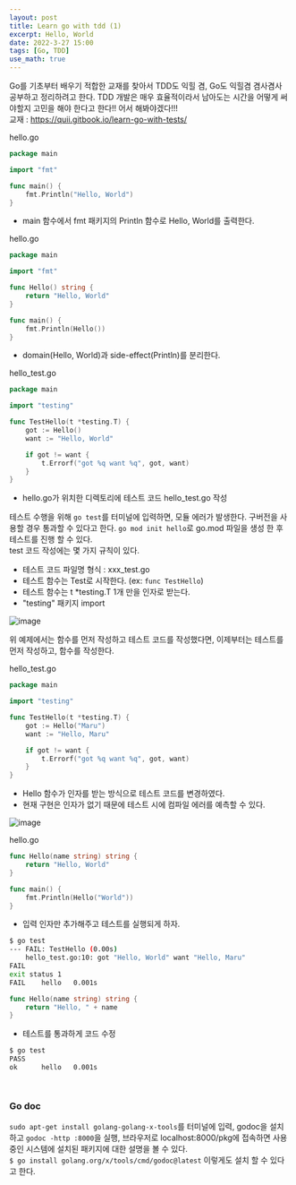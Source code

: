 ```yaml
---
layout: post
title: Learn go with tdd (1)
excerpt: Hello, World
date: 2022-3-27 15:00
tags: [Go, TDD]
use_math: true
--- 
```


Go를 기초부터 배우기 적합한 교재를 찾아서 TDD도 익힐 겸, Go도 익힐겸 겸사겸사 공부하고 정리하려고 한다. TDD 개발은 매우 효율적이라서 남아도는 시간을 어떻게 써야할지 고민을 해야 한다고 한다!! 어서 해봐야겠다!!!  
교재 : https://quii.gitbook.io/learn-go-with-tests/

hello.go
```go
package main

import "fmt"

func main() {
	fmt.Println("Hello, World")
}
```
- main 함수에서 fmt 패키지의 Println 함수로 Hello, World를 출력한다.

hello.go
```go
package main

import "fmt"

func Hello() string {
	return "Hello, World"
}

func main() {
	fmt.Println(Hello())
}
```
- domain(Hello, World)과 side-effect(Println)를 분리한다.

hello_test.go
```go
package main

import "testing"

func TestHello(t *testing.T) {
	got := Hello()
	want := "Hello, World"

	if got != want {
		t.Errorf("got %q want %q", got, want)
	}
}
```
- hello.go가 위치한 디렉토리에 테스트 코드 hello_test.go 작성

테스트 수행을 위해 `go test`를 터미널에 입력하면, 모듈 에러가 발생한다. 구버전을 사용할 경우 통과할 수 있다고 한다. `go mod init hello`로 go.mod 파일을 생성 한 후 테스트를 진행 할 수 있다.  
test 코드 작성에는 몇 가지 규칙이 있다.
- 테스트 코드 파일명 형식 : xxx_test.go
- 테스트 함수는 Test로 시작한다. (ex: `func TestHello`)
- 테스트 함수는 t *testing.T 1개 만을 인자로 받는다.
- "testing" 패키지 import  

![image](https://user-images.githubusercontent.com/48475993/160267366-5b7c1ef9-46d7-4bc3-9ca4-299901b8a5ff.png)

위 예제에서는 함수를 먼저 작성하고 테스트 코드를 작성했다면, 이제부터는 테스트를 먼저 작성하고, 함수를 작성한다.  

hello_test.go
```go
package main

import "testing"

func TestHello(t *testing.T) {
	got := Hello("Maru")
	want := "Hello, Maru"

	if got != want {
		t.Errorf("got %q want %q", got, want)
	}
}
```
- Hello 함수가 인자를 받는 방식으로 테스트 코드를 변경하였다.
- 현재 구현은 인자가 없기 때문에 테스트 시에 컴파일 에러를 예측할 수 있다.  

![image](https://user-images.githubusercontent.com/48475993/160267526-1d48452c-fff1-4b4c-83ef-d7beba5956da.png)

hello.go
```go
func Hello(name string) string {
	return "Hello, World"
}

func main() {
	fmt.Println(Hello("World"))
}
```
- 입력 인자만 추가해주고 테스트를 실행되게 하자.
```bash
$ go test
--- FAIL: TestHello (0.00s)
    hello_test.go:10: got "Hello, World" want "Hello, Maru"
FAIL
exit status 1
FAIL    hello   0.001s
```

```go
func Hello(name string) string {
	return "Hello, " + name
}
```
- 테스트를 통과하게 코드 수정  
```bash
$ go test
PASS
ok      hello   0.001s
```

```go
```

```go
```

### Go doc
`sudo apt-get install golang-golang-x-tools`를 터미널에 입력, godoc을 설치하고 `godoc -http :8000`을 실행, 브라우저로 localhost:8000/pkg에 접속하면 사용중인 시스템에 설치된 패키지에 대한 설명을 볼 수 있다.  
`$ go install golang.org/x/tools/cmd/godoc@latest` 이렇게도 설치 할 수 있다고 한다.